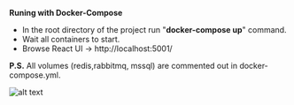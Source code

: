 **Runing with Docker-Compose**

- In the root directory of the project run "**docker-compose up**" command.
- Wait all containers to start.
- Browse React UI -> http://localhost:5001/

**P.S.**
All volumes (redis,rabbitmq, mssql) are commented out in docker-compose.yml. 

![alt text](https://github.com/suadev/docker-workshop-with-react-aspnetcore-redis-rabbitmq-mssql/blob/master/react_ui/public/docker_workshop.png)
